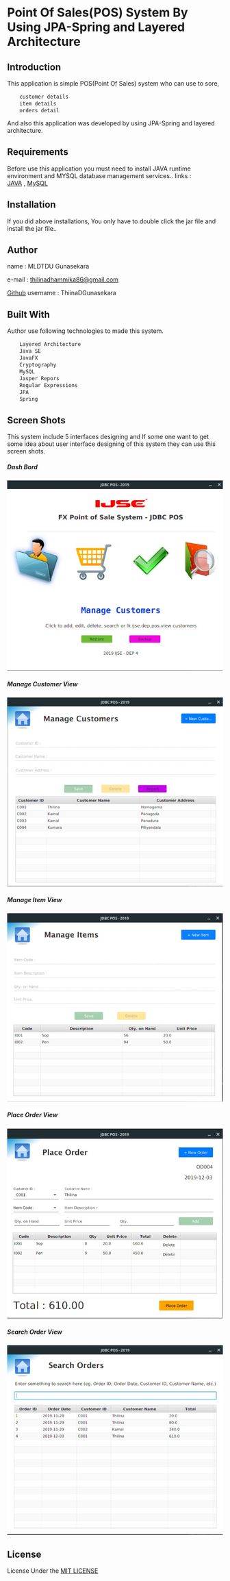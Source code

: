 # Point Of Sales(POS) System By Using JPA-Spring and Layered Architecture 

## Introduction

This application is simple POS(Point Of Sales) system who can use to sore,
        
        customer details 
        item details
        orders detail 
        
And also this application was developed by using JPA-Spring and layered architecture.

## Requirements

Before use this application you must need to install JAVA runtime environment and MYSQL database management services..
links :  
    [JAVA](https://www.oracle.com/technetwork/java/javase/downloads/jdk8-downloads-2133151.html) ,
    [MySQL](https://www.mysql.com/)


## Installation

If you did above installations, You only have to double click the jar file and install the jar file..

## Author

name  : MLDTDU Gunasekara

e-mail : thilinadhammika86@gmail.com

[Github](https://github.com/ThilinaDGunasekara) username : ThiinaDGunasekara


## Built With

Author use following technologies to made this system.

        Layered Architecture
        Java SE
        JavaFX
        Cryptography
        MySQL
        Jasper Repors
        Regular Expressions
        JPA
        Spring

## Screen Shots

This system include 5 interfaces designing and If some one want to get some idea about user interface designing of this system they can use this screen shots.

##### Dash Bord

![Ait text](screen%20shots/IMG_20191203_203404.JPG)

##### Manage Customer View

![Ait text](screen%20shots/IMG_20191203_203251.JPG)

##### Manage Item View

![Ait text](screen%20shots/IMG_20191203_203203.JPG)

##### Place Order View

![Ait text](screen%20shots/IMG_20191203_203110.JPG)

##### Search Order View

![Ait text](screen%20shots/IMG_20191203_203027.JPG)


## License

License Under the [MIT LICENSE](LICENSE)



